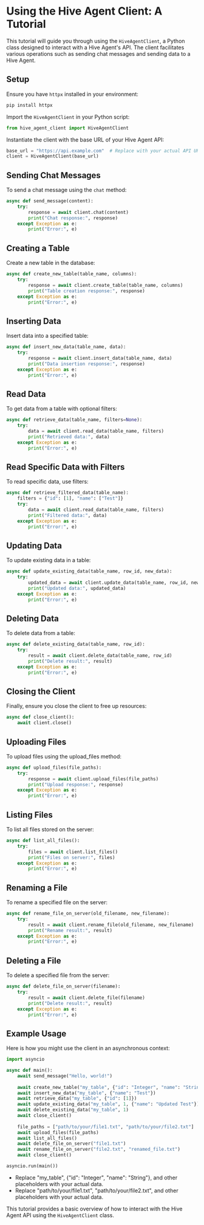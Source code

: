 # Using the Hive Agent Client: A Tutorial

This tutorial will guide you through using the `HiveAgentClient`, a Python class designed to interact with a Hive Agent's API. The client facilitates various operations such as sending chat messages and sending data to a Hive Agent.

## Setup

Ensure you have `httpx` installed in your environment:

```bash
pip install httpx
```

Import the `HiveAgentClient` in your Python script:

```python
from hive_agent_client import HiveAgentClient
```

Instantiate the client with the base URL of your Hive Agent API:

```python
base_url = "https://api.example.com"  # Replace with your actual API URL
client = HiveAgentClient(base_url)
```

## Sending Chat Messages

To send a chat message using the `chat` method:

```python
async def send_message(content):
    try:
        response = await client.chat(content)
        print("Chat response:", response)
    except Exception as e:
        print("Error:", e)
```

## Creating a Table

Create a new table in the database:

```python
async def create_new_table(table_name, columns):
    try:
        response = await client.create_table(table_name, columns)
        print("Table creation response:", response)
    except Exception as e:
        print("Error:", e)
```

## Inserting Data

Insert data into a specified table:

```python
async def insert_new_data(table_name, data):
    try:
        response = await client.insert_data(table_name, data)
        print("Data insertion response:", response)
    except Exception as e:
        print("Error:", e)
```

## Read Data

To get data from a table with optional filters:

```python
async def retrieve_data(table_name, filters=None):
    try:
        data = await client.read_data(table_name, filters)
        print("Retrieved data:", data)
    except Exception as e:
        print("Error:", e)
```

## Read Specific Data with Filters

To read specific data, use filters:

```python
async def retrieve_filtered_data(table_name):
    filters = {"id": [1], "name": ["Test"]}
    try:
        data = await client.read_data(table_name, filters)
        print("Filtered data:", data)
    except Exception as e:
        print("Error:", e)
```

## Updating Data

To update existing data in a table:


```python
async def update_existing_data(table_name, row_id, new_data):
    try:
        updated_data = await client.update_data(table_name, row_id, new_data)
        print("Updated data:", updated_data)
    except Exception as e:
        print("Error:", e)
```

## Deleting Data

To delete data from a table:


```python
async def delete_existing_data(table_name, row_id):
    try:
        result = await client.delete_data(table_name, row_id)
        print("Delete result:", result)
    except Exception as e:
        print("Error:", e)
```

## Closing the Client

Finally, ensure you close the client to free up resources:

```python
async def close_client():
    await client.close()
```

## Uploading Files
To upload files using the upload_files method:

```python
async def upload_files(file_paths):
    try:
        response = await client.upload_files(file_paths)
        print("Upload response:", response)
    except Exception as e:
        print("Error:", e)
```

## Listing Files
To list all files stored on the server:

```python
async def list_all_files():
    try:
        files = await client.list_files()
        print("Files on server:", files)
    except Exception as e:
        print("Error:", e)
```

## Renaming a File
To rename a specified file on the server:

```python
async def rename_file_on_server(old_filename, new_filename):
    try:
        result = await client.rename_file(old_filename, new_filename)
        print("Rename result:", result)
    except Exception as e:
        print("Error:", e)
```

## Deleting a File
To delete a specified file from the server:
```python
async def delete_file_on_server(filename):
    try:
        result = await client.delete_file(filename)
        print("Delete result:", result)
    except Exception as e:
        print("Error:", e)
```

## Example Usage

Here is how you might use the client in an asynchronous context:

```python
import asyncio

async def main():
    await send_message("Hello, world!")
    
    await create_new_table("my_table", {"id": "Integer", "name": "String"})
    await insert_new_data("my_table", {"name": "Test"})
    await retrieve_data("my_table", {"id": [1]})
    await update_existing_data("my_table", 1, {"name": "Updated Test"})
    await delete_existing_data("my_table", 1)
    await close_client()
    
    file_paths = ["path/to/your/file1.txt", "path/to/your/file2.txt"]
    await upload_files(file_paths)
    await list_all_files()
    await delete_file_on_server("file1.txt")
    await rename_file_on_server("file2.txt", "renamed_file.txt")
    await close_client()

asyncio.run(main())
```

- Replace "my_table", {"id": "Integer", "name": "String"}, and other placeholders with your actual data.
- Replace "path/to/your/file1.txt", "path/to/your/file2.txt", and other placeholders with your actual data.


This tutorial provides a basic overview of how to interact with the Hive Agent API using the `HiveAgentClient` class.
